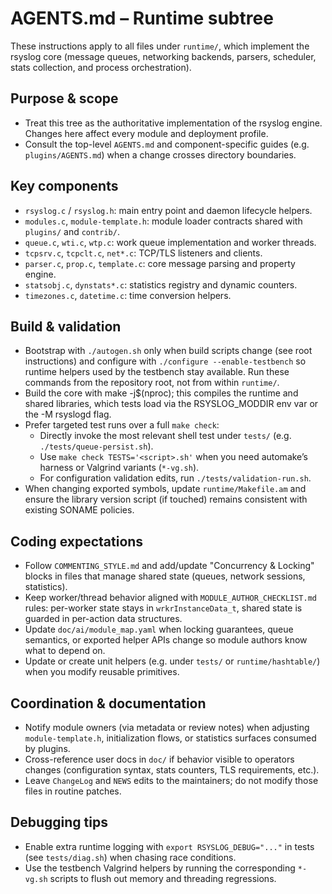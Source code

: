 # AGENTS.md – Runtime subtree

These instructions apply to all files under `runtime/`, which implement the
rsyslog core (message queues, networking backends, parsers, scheduler, stats
collection, and process orchestration).

## Purpose & scope
- Treat this tree as the authoritative implementation of the rsyslog engine.
  Changes here affect every module and deployment profile.
- Consult the top-level `AGENTS.md` and component-specific guides (e.g.
  `plugins/AGENTS.md`) when a change crosses directory boundaries.

## Key components
- `rsyslog.c` / `rsyslog.h`: main entry point and daemon lifecycle helpers.
- `modules.c`, `module-template.h`: module loader contracts shared with
  `plugins/` and `contrib/`.
- `queue.c`, `wti.c`, `wtp.c`: work queue implementation and worker threads.
- `tcpsrv.c`, `tcpclt.c`, `net*.c`: TCP/TLS listeners and clients.
- `parser.c`, `prop.c`, `template.c`: core message parsing and property engine.
- `statsobj.c`, `dynstats*.c`: statistics registry and dynamic counters.
- `timezones.c`, `datetime.c`: time conversion helpers.

## Build & validation
- Bootstrap with `./autogen.sh` only when build scripts change (see root
  instructions) and configure with `./configure --enable-testbench` so runtime
  helpers used by the testbench stay available. Run these commands from the
  repository root, not from within `runtime/`.
- Build the core with make -j$(nproc); this compiles the runtime and shared
  libraries, which tests load via the RSYSLOG_MODDIR env var or the -M rsyslogd flag.
- Prefer targeted test runs over a full `make check`:
  - Directly invoke the most relevant shell test under `tests/` (e.g.
    `./tests/queue-persist.sh`).
  - Use `make check TESTS='<script>.sh'` when you need automake’s harness or
    Valgrind variants (`*-vg.sh`).
  - For configuration validation edits, run `./tests/validation-run.sh`.
- When changing exported symbols, update `runtime/Makefile.am` and ensure the
  library version script (if touched) remains consistent with existing
  SONAME policies.

## Coding expectations
- Follow `COMMENTING_STYLE.md` and add/update "Concurrency & Locking" blocks in
  files that manage shared state (queues, network sessions, statistics).
- Keep worker/thread behavior aligned with `MODULE_AUTHOR_CHECKLIST.md` rules:
  per-worker state stays in `wrkrInstanceData_t`, shared state is guarded in
  per-action data structures.
- Update `doc/ai/module_map.yaml` when locking guarantees, queue semantics, or
  exported helper APIs change so module authors know what to depend on.
- Update or create unit helpers (e.g. under `tests/` or `runtime/hashtable/`)
  when you modify reusable primitives.

## Coordination & documentation
- Notify module owners (via metadata or review notes) when adjusting
  `module-template.h`, initialization flows, or statistics surfaces consumed by
  plugins.
- Cross-reference user docs in `doc/` if behavior visible to operators changes
  (configuration syntax, stats counters, TLS requirements, etc.).
- Leave `ChangeLog` and `NEWS` edits to the maintainers; do not modify those
  files in routine patches.

## Debugging tips
- Enable extra runtime logging with `export RSYSLOG_DEBUG="..."` in tests (see
  `tests/diag.sh`) when chasing race conditions.
- Use the testbench Valgrind helpers by running the corresponding `*-vg.sh`
  scripts to flush out memory and threading regressions.
